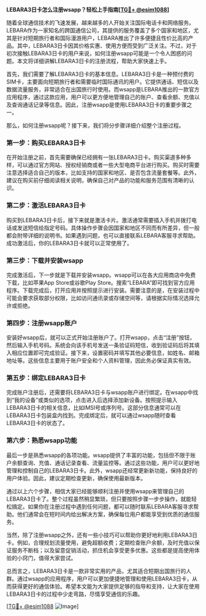 **LEBARA3日卡怎么注册wsapp？轻松上手指南[[TG💪+ @esim1088](https://t.me/s/esim1088)]**

随着全球通信技术的飞速发展，越来越多的人开始关注国际电话卡和网络服务。LEBARA作为一家知名的跨国通信公司，其提供的服务覆盖了多个国家和地区，尤其是针对短期旅行者和国际漫游用户，LEBARA推出了许多便捷且性价比高的产品。其中，LEBARA3日卡因其价格实惠、使用方便而受到广泛关注。不过，对于初次接触LEBARA3日卡的用户来说，如何注册wsapp可能是一个令人困惑的问题。本文将详细讲解LEBARA3日卡的注册流程，帮助大家快速上手。

首先，我们需要了解LEBARA3日卡的基本信息。LEBARA3日卡是一种预付费的SIM卡，主要面向短期旅行者和需要临时国际通讯的用户。它提供通话、短信以及数据流量服务，非常适合在出国旅行时使用。而wsapp是LEBARA推出的一款官方应用程序，通过这款应用，用户可以更方便地管理自己的账户、查看余额、充值以及查询通话记录等信息。因此，注册wsapp是使用LEBARA3日卡的重要步骤之一。

那么，如何注册wsapp呢？接下来，我们将分步骤详细介绍整个注册过程。

### **第一步：购买LEBARA3日卡**

在开始注册之前，首先需要确保已经拥有一张LEBARA3日卡。购买渠道多种多样，可以通过官方网站、授权经销商或者一些大型电商平台进行购买。购买时需要注意选择适合自己的版本，比如支持的国家和地区、是否包含流量套餐等。此外，建议在购买前仔细阅读相关说明，确保自己对产品的功能和服务范围有清晰的认识。

### **第二步：激活LEBARA3日卡**

购买到LEBARA3日卡后，接下来就是激活卡片。激活通常需要插入手机并拨打电话或发送短信给指定号码。具体操作步骤会因国家和地区不同而有所差异，但一般都会附带详细的说明书。如果遇到问题，也可以直接联系LEBARA客服寻求帮助。成功激活后，你的LEBARA3日卡就可以正常使用了。

### **第三步：下载并安装wsapp**

完成激活后，下一步就是下载并安装wsapp。wsapp可以在各大应用商店中免费下载，比如苹果App Store或谷歌Play Store。搜索“LEBARA”即可找到官方应用程序。下载完成后，打开应用并按照提示进行安装。需要注意的是，在安装过程中可能会要求获取部分权限，比如访问通讯录或存储空间等，请根据实际情况选择允许或拒绝。

### **第四步：注册wsapp账户**

安装好wsapp后，就可以正式开始注册账户了。打开wsapp，点击“注册”按钮，然后输入手机号码。系统会向该手机号发送一条验证码短信，收到验证码后将其填入相应位置即可完成验证。接下来，设置密码并填写其他必要信息，如姓名、邮箱地址等。这些信息主要用于账户安全和个人资料管理，因此务必保证真实有效。

### **第五步：绑定LEBARA3日卡**

完成账户注册后，还需要将LEBARA3日卡与wsapp账户进行绑定。在wsapp中找到“我的设备”或类似的选项，点击进入后选择添加新设备。按照提示输入LEBARA3日卡的相关信息，比如IMSI号或序列号。这部分信息通常可以在LEBARA3日卡包装盒内找到。完成绑定后，就可以通过wsapp随时查看LEBARA3日卡的状态了。

### **第六步：熟悉wsapp功能**

最后一步是熟悉wsapp的各项功能。wsapp提供了丰富的功能，包括但不限于账户余额查询、充值、通话记录查看、流量监控等。通过这些功能，用户可以更好地管理和控制自己的LEBARA3日卡。此外，wsapp还经常更新新功能，保持良好的用户体验。因此，建议定期检查更新，确保使用最新版本。

通过以上六个步骤，相信大家已经能够顺利注册并使用wsapp来管理自己的LEBARA3日卡了。整个过程虽然稍显繁琐，但只要按照步骤一步步操作，就能轻松搞定。如果你在注册过程中遇到任何问题，都可以随时联系LEBARA客服寻求帮助。他们通常会在短时间内给出解决方案，确保每位用户都能享受到优质的通信服务。

当然，除了注册wsapp之外，还有一些小技巧可以帮助你更好地利用LEBARA3日卡。例如，合理规划流量使用，避免超额收费；定期检查账户余额，及时充值以保证服务不断档；以及留意促销活动，抓住机会享受更多优惠。这些都是提高使用体验的小窍门，值得大家尝试。

总而言之，LEBARA3日卡是一款非常实用的产品，尤其适合短期出国旅行的人群。通过wsapp的应用程序，用户可以更加便捷地管理和使用LEBARA3日卡，从而获得更好的通信体验。希望本文能为大家提供足够的指导和支持，让大家在使用LEBARA3日卡的过程中少走弯路，尽情享受通信的乐趣。

[[TG💪+ @esim1088](https://t.me/s/esim1088) ![Image](https://i.postimg.cc/4NQfJmqS/Snipaste-2025-05-13-00-14-12.png)]